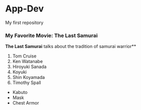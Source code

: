 # App-Dev
My first repository

### My Favorite Movie: The Last Samurai

**The Last Samurai** talks about the tradition of samurai warrior**

1. Tom Cruise
2. Ken Watanabe
3. Hiroyuki Sanada
4. Koyuki
5. Shin Koyamada
6. Timothy Spall

- Kabuto
- Mask
- Chest Armor

